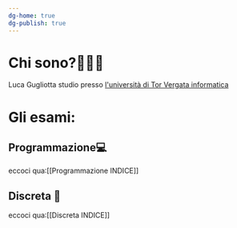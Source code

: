 ```yaml
---
dg-home: true
dg-publish: true
---
```

# Chi sono?👨🏻‍💻
Luca Gugliotta studio presso [l'università di Tor Vergata informatica](https://web.uniroma2.it/)

# Gli esami:
## Programmazione💻
eccoci qua:[[Programmazione INDICE]]

## Discreta 🧮
eccoci qua:[[Discreta INDICE]]
